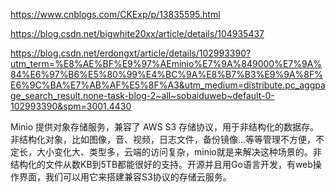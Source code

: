https://www.cnblogs.com/CKExp/p/13835595.html

https://blog.csdn.net/bigwhite20xx/article/details/104935437

https://blog.csdn.net/erdongxt/article/details/102993390?utm_term=%E8%AE%BF%E9%97%AEminio%E7%9A%849000%E7%9A%84%E6%97%B6%E5%80%99%E4%BC%9A%E8%B7%B3%E9%9A%8F%E6%9C%BA%E7%AB%AF%E5%8F%A3&utm_medium=distribute.pc_aggpage_search_result.none-task-blog-2~all~sobaiduweb~default-0-102993390&spm=3001.4430

Minio 提供对象存储服务，兼容了 AWS S3 存储协议，用于非结构化的数据存。非结构化对象，比如图像，音、视频，日志文件，备份镜像…等等管理不方便，不定长，大小变化大、类型多，云端的访问复杂，minio就是来解决这种场景的。非结构化的文件从数KB到5TB都能很好的支持。开源并且用Go语言开发，有web操作界面，我们可以用它来搭建兼容S3协议的存储云服务。

